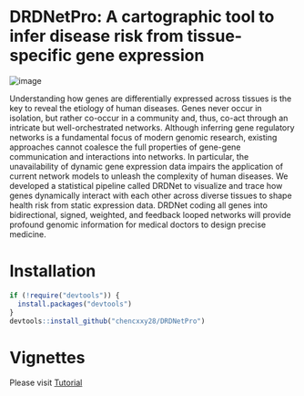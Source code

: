 # DRDNetPro: A cartographic tool to infer disease risk from tissue-specific gene expression


![image](/images/workflow.png)

Understanding how genes are differentially expressed across tissues is the key to reveal the etiology of human diseases. Genes never occur in isolation, but rather co-occur in a community and, thus, co-act through an intricate but well-orchestrated networks. Although inferring gene regulatory networks is a fundamental focus of modern genomic research, existing approaches cannot coalesce the full properties of gene-gene communication and interactions into networks. In particular, the unavailability of dynamic gene expression data impairs the application of current network models to unleash the complexity of human diseases. We developed a statistical pipeline called DRDNet to visualize and trace how genes dynamically interact with each other across diverse tissues to shape health risk from static expression data. DRDNet coding all genes into bidirectional, signed, weighted, and feedback looped networks will provide profound genomic information for medical doctors to design precise medicine. 

# Installation

``` r
if (!require("devtools")) {
  install.packages("devtools")
}
devtools::install_github("chencxxy28/DRDNetPro")
```

# Vignettes

Please visit [Tutorial](https://chencxxy28.github.io/DRDNetPro/articles/NAME-OF-VIGNETTE.html)
